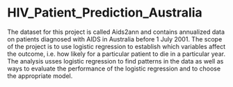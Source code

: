 # HIV_Patient_Prediction_Australia
The dataset for this project is called Aids2ann and contains annualized data on patients diagnosed with
AIDS in Australia before 1 July 2001. The scope of the project is to use logistic regression to establish which variables affect the outcome, i.e. how likely for a particular patient to die in a particular year. The analysis usses logistic regression to find patterns in the data as well as ways to evaluate the performance of the logistic regression and to choose the appropriate model.
